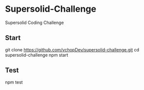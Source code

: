 # Supersolid-Challenge
Supersolid Coding Challenge

## Start
git clone https://github.com/vchopDev/supersolid-challenge.git
cd supersolid-challenge
npm start

## Test
npm test


